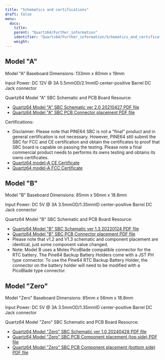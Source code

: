 ```yaml
---
title: "Schematics and certifications"
draft: false
menu:
  docs:
    title:
    parent: "Quartz64/Further_information"
    identifier: "Quartz64/Further_information/Schematics_and_certifications"
    weight:
---
```


## Model "A"

Model "A" Baseboard Dimensions: 133mm x 80mm x 19mm

Input Power: DC 12V @ 3A 5.5mmOD/2.1mmID center-positive Barrel DC Jack connector

Quartz64 Model "A" SBC Schematic and PCB Board Resource:

* [Quartz64 Model "A" SBC Schematic ver 2.0 20210427 PDF file](https://files.pine64.org/doc/quartz64/Quartz64_model-A_schematic_v2.0_20210427.pdf)
* [Quartz64 Model "A" SBC PCB Connector placement PDF file](https://files.pine64.org/doc/quartz64/Quartz64_model-A_V2.0_connector_placement.pdf)

Certifications:

* Disclaimer: Please note that PINE64 SBC is not a "final" product and in general certification is not necessary. However, PINE64 still submit the SBC for FCC and CE certification and obtain the certificates to proof that SBC board is capable on passing the testing. Please note a final commercial product needs to performs its owns testing and obtains its owns certificates.
* [Quartz64 model-A CE Certificate](https://files.pine64.org/doc/cert/Quartz64%20Model-A%20CE%20certification-S21051101701001.pdf)
* [Quartz64 model-A FCC Certificate](https://files.pine64.org/doc/cert/Quartz64%20Model-A%20FCC%20certification-S21051101702001.pdf)

## Model "B"

Model "B" Baseboard Dimensions: 85mm x 56mm x 18.8mm

Input Power: DC 5V @ 3A 3.5mmOD/1.35mmID center-positive Barrel DC Jack connector

Quartz64 Model "B" SBC Schematic and PCB Board Resource:

* [Quartz64 Model "B" SBC Schematic ver 1.3 20220124 PDF file](https://files.pine64.org/doc/quartz64/Quartz64_model-B_Schematic-V1.3_20220124.pdf)
* [Quartz64 Model "B" SBC PCB Connector placement PDF file](https://files.pine64.org/doc/quartz64/Quartz64_model-B_PCB_Components_Placement-V1.2_20211014.pdf)
* Please note that v1.2 and V1.3 schematic and component placement are identical, just some component value changed.
* Note: Model B uses a Molex PicoBlade compatible connector for the RTC battery. The Pine64 Backup Battery Holders come with a JST PH type connector. To use the Pine64 RTC Backup Battery Holder, the connector on the battery holder will need to be modified with a PicoBlade type connector.

## Model "Zero"

Model "Zero" Baseboard Dimensions: 85mm x 56mm x 18.8mm

Input Power: DC 5V @ 3A 3.5mmOD/1.35mmID center-positive Barrel DC Jack connector

Quartz64 Model "Zero" SBC Schematic and PCB Board Resource:

* [Quartz64 Model "Zero" SBC Schematic ver 1.0 20240428 PDF file](https://files.pine64.org/doc/quartz64/Quartz64-ZERO_Schematic_v01_20240428.pdf)
* [Quartz64 Model "Zero" SBC PCB Component placement (top side) PDF file](https://files.pine64.org/doc/quartz64/Quartz64-ZERO_Component_Placement_Top_v01_20240428.pdf)
* [Quartz64 Model "Zero" SBC PCB Component placement (bottom side) PDF file](https://files.pine64.org/doc/quartz64/Quartz64-ZERO_Component_Placement_Bottom_v01_20240428.pdf)
